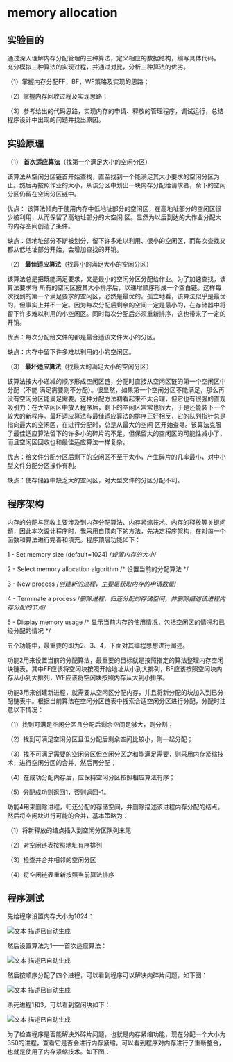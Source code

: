 # memory allocation

## 实验目的

通过深入理解内存分配管理的三种算法，定义相应的数据结构，编写具体代码。 充分模拟三种算法的实现过程，并通过对比，分析三种算法的优劣。

（1）掌握内存分配FF，BF，WF策略及实现的思路；

（2）掌握内存回收过程及实现思路；

（3）参考给出的代码思路，实现内存的申请、释放的管理程序，调试运行，总结程序设计中出现的问题并找出原因。

## 实验原理

（1）  **首次适应算法**（找第一个满足大小的空闲分区）

该算法从空闲分区链首开始查找，直至找到一个能满足其大小要求的空闲分区为止。然后再按照作业的大小，从该分区中划出一块内存分配给请求者，余下的空闲分区仍留在空闲分区链中。

优点： 该算法倾向于使用内存中低地址部分的空闲区，在高地址部分的空闲区很少被利用，从而保留了高地址部分的大空闲 区。显然为以后到达的大作业分配大的内存空间创造了条件。

缺点：低地址部分不断被划分，留下许多难以利用、很小的空闲区，而每次查找又都从低地址部分开始，会增加查找的开销。

（2） **最佳适应算法**（找最小的满足大小的空闲分区）

该算法总是把既能满足要求，又是最小的空闲分区分配给作业。为了加速查找，该算法要求将 所有的空闲区按其大小排序后，以递增顺序形成一个空白链。这样每次找到的第一个满足要求的空闲区，必然是最优的。孤立地看，该算法似乎是最优的，但事实上并不一定。因为每次分配后剩余的空间一定是最小的，在存储器中将留下许多难以利用的小空闲区。同时每次分配后必须重新排序，这也带来了一定的开销。

优点：每次分配给文件的都是最合适该文件大小的分区。

缺点：内存中留下许多难以利用的小的空闲区。

（3） **最坏适应算法**（找最大的满足大小的空闲分区）

该算法按大小递减的顺序形成空闲区链，分配时直接从空闲区链的第一个空闲区中分配（不能 满足需要则不分配）。很显然，如果第一个空闲分区不能满足，那么再没有空闲分区能满足需要。这种分配方法初看起来不太合理，但它也有很强的直观吸引力：在大空闲区中放入程序后，剩下的空闲区常常也很大，于是还能装下一个较大的新程序。最坏适应算法与最佳适应算法的排序正好相反，它的队列指针总是指向最大的空闲区，在进行分配时，总是从最大的空闲 区开始查寻。该算法克服了最佳适应算法留下的许多小的碎片的不足，但保留大的空闲区的可能性减小了，而且空闲区回收也和最佳适应算法一样复杂。

优点：给文件分配分区后剩下的空闲区不至于太小，产生碎片的几率最小，对中小型文件分配分区操作有利。

缺点：使存储器中缺乏大的空闲区，对大型文件的分区分配不利。

## 程序架构

内存的分配与回收主要涉及到内存分配算法、内存紧缩技术、内存的释放等关键问题，因此本次设计程序时，我采用自顶向下的方法，先决定程序架构，在对每一个函数和算法进行完善和填充。程序顶层功能如下：

1 - Set memory size (default=1024) /*设置内存的大小*/

2 - Select memory allocation algorithm /* 设置当前的分配算法 */

3 - New process /*创建新的进程，主要是获取内存的申请数量*/

4 - Terminate a process /*删除进程，归还分配的存储空间，并删除描述该进程内存分配的节点*/

5 - Display memory usage /* 显示当前内存的使用情况，包括空闲区的情况和已经分配的情况 */

五个功能中，最重要的即为2、3、4，下面对其编程思想进行阐述。

功能2用来设置当前的分配算法，最重要的目标就是按照指定的算法整理内存空闲块链表。其中FF应该将空闲块按照开始地址从小到大排列，BF应该按照空闲块内存从小到大排列，WF应该将空闲块按照内存从大到小排序。

功能3用来创建新进程，就需要从空闲区分配内存，并且将新分配的块加入到已分配链表中。根据当前算法在空闲分区链表中搜索合适空闲分区进行分配，分配时注意以下情况：

（1）找到可满足空闲分区且分配后剩余空间足够大，则分割；

（2）找到可满足空闲分区且但分配后剩余空间比较小，则一起分配；

（3）找不可满足需要的空闲分区但空闲分区之和能满足需要，则采用内存紧缩技术，进行空闲分区的合并，然后再分配；

（4）在成功分配内存后，应保持空闲分区按照相应算法有序；

（5）分配成功则返回1，否则返回-1。

功能4用来删除进程，归还分配的存储空间，并删除描述该进程内存分配的结点。然后将空闲块进行可能的合并，基本策略为：

（1）将新释放的结点插入到空闲分区队列末尾

（2）对空闲链表按照地址有序排列

（3）检查并合并相邻的空闲分区

（4）将空闲链表重新按照当前算法排序

## 程序测试

先给程序设置内存大小为1024：

![文本  描述已自动生成](https://gitee.com/bright_xu/blog-image/raw/master/img/clip_image001.png)

然后设置算法为1——首次适应算法：

![文本  描述已自动生成](C:/Users/DELL/AppData/Local/Temp/msohtmlclip1/01/clip_image003.png)

然后按顺序分配了四个进程，可以看到程序可以解决内碎片问题，如下图：

![文本  描述已自动生成](C:/Users/DELL/AppData/Local/Temp/msohtmlclip1/01/clip_image005.png)

杀死进程1和3，可以看到空闲块如下：

![文本  描述已自动生成](C:/Users/DELL/AppData/Local/Temp/msohtmlclip1/01/clip_image007.png)

为了检查程序是否能解决外碎片问题，也就是内存紧缩功能，现在分配一个大小为350的进程，查看它是否会进行内存紧缩。可以看到程序对内存进行了重新整合，也就是使用了内存紧缩技术。如下图：

